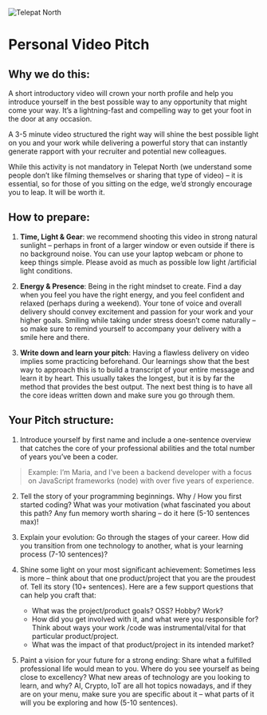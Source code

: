 ![Telepat North](https://i.imgur.com/kC2YyRp.png)

# Personal Video Pitch

## Why we do this:
A short introductory video will crown your north profile and help you introduce yourself in the best possible way to any opportunity that might come your way. It’s a lightning-fast and compelling way to get your foot in the door at any occasion.

A 3-5 minute video structured the right way will shine the best possible light on you and your work while delivering a powerful story that can instantly generate rapport with your recruiter and potential new colleagues.

While this activity is not mandatory in Telepat North (we understand some people don’t like filming themselves or sharing that type of video) – it is essential, so for those of you sitting on the edge, we’d strongly encourage you to leap. It will be worth it.

## How to prepare:
1. **Time, Light &amp; Gear**: we recommend shooting this video in strong natural sunlight – perhaps in front of a larger window or even outside if there is no background noise. You can use your laptop webcam or phone to keep things simple. Please avoid as much as possible low light /artificial light conditions.

2. **Energy &amp; Presence**: Being in the right mindset to create. Find a day when you feel you have the right energy, and you feel confident and relaxed (perhaps during a weekend). Your tone of voice and overall delivery
should convey excitement and passion for your work and your higher goals. Smiling while taking under stress doesn’t come naturally – so make sure to remind yourself to accompany your delivery with a smile here and there.

3. **Write down and learn your pitch**: Having a flawless delivery on video implies some practicing beforehand. Our learnings show that the best way to approach this is to build a transcript of your entire message and learn it by heart. This usually takes the longest, but it is by far the method that provides the best output. The next best thing is to have all the core ideas written down and make sure you go through them.

## Your Pitch structure:
1. Introduce yourself by first name and include a one-sentence overview that catches the core of your professional abilities and the total number of years you’ve been a coder.

> Example: I’m Maria, and I’ve been a backend developer with a focus on JavaScript frameworks (node) with over five years of experience.

2. Tell the story of your programming beginnings. Why / How you first started coding? What was your motivation (what fascinated you about this path? Any fun memory worth sharing – do it here (5-10 sentences max)!

3. Explain your evolution: Go through the stages of your career. How did you transition from one technology to another, what is your learning process (7-10 sentences)?

4. Shine some light on your most significant achievement: Sometimes less is more – think about that one product/project that you are the proudest of. Tell its story (10+ sentences). Here are a few support questions that can help you craft that:

    - What was the project/product goals? OSS? Hobby? Work?
    - How did you get involved with it, and what were you responsible for? Think about ways your work /code was instrumental/vital for that particular product/project.
    -  What was the impact of that product/project in its intended market?

5. Paint a vision for your future for a strong ending: Share what a fulfilled professional life would mean to you. Where do you see yourself as being close to excellency? What new areas of technology are you looking to learn, and why? AI, Crypto, IoT are all hot topics nowadays, and if they are on your menu, make sure you are specific about it – what parts of it will you be exploring and how (5-10 sentences).
